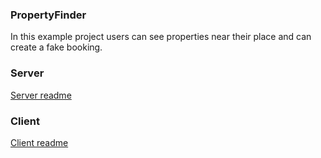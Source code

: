 ### PropertyFinder
In this example project users can see properties near their place and can create a fake booking.

### Server
[Server readme](https://github.com/Teppichseite/PropertyFinder/blob/master/server/README.md)

### Client
[Client readme](https://github.com/Teppichseite/PropertyFinder/blob/master/client/README.md)
